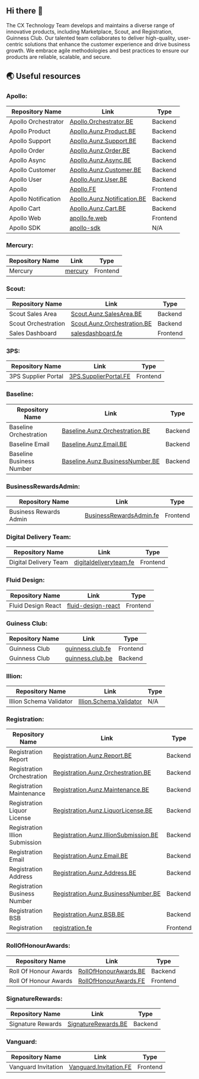 ## Hi there 👋

The CX Technology Team develops and maintains a diverse range of innovative products, including Marketplace, Scout, and Registration, Guinness Club. Our talented team collaborates to deliver high-quality, user-centric solutions that enhance the customer experience and drive business growth. We embrace agile methodologies and best practices to ensure our products are reliable, scalable, and secure.

## 🌏 Useful resources

### Apollo:
| Repository Name                      | Link                                                                                                           | Type       |
|--------------------------------------|--------------------------------------------------------------------------------------------------------------|------------|
| Apollo Orchestrator               | [Apollo.Orchestrator.BE](https://github.com/cxtechnology/Apollo.Orchestrator.BE)                             | Backend    |
| Apollo Product               | [Apollo.Aunz.Product.BE](https://github.com/cxtechnology/Apollo.Aunz.Product.BE)                             | Backend    |
| Apollo Support               | [Apollo.Aunz.Support.BE](https://github.com/cxtechnology/Apollo.Aunz.Support.BE)                             | Backend    |
| Apollo Order                 | [Apollo.Aunz.Order.BE](https://github.com/cxtechnology/Apollo.Aunz.Order.BE)                                 | Backend    |
| Apollo Async                 | [Apollo.Aunz.Async.BE](https://github.com/cxtechnology/Apollo.Aunz.Async.BE)                                 | Backend    |
| Apollo Customer              | [Apollo.Aunz.Customer.BE](https://github.com/cxtechnology/Apollo.Aunz.Customer.BE)                           | Backend    |
| Apollo User                  | [Apollo.Aunz.User.BE](https://github.com/cxtechnology/Apollo.Aunz.User.BE)                                   | Backend    |
| Apollo                            | [Apollo.FE](https://github.com/cxtechnology/Apollo.FE)                                                       | Frontend   |
| Apollo Notification          | [Apollo.Aunz.Notification.BE](https://github.com/cxtechnology/Apollo.Aunz.Notification.BE)                   | Backend    |
| Apollo Cart                  | [Apollo.Aunz.Cart.BE](https://github.com/cxtechnology/Apollo.Aunz.Cart.BE)                                   | Backend    |
| Apollo Web                        | [apollo.fe.web](https://github.com/cxtechnology/apollo.fe.web)                                               | Frontend   |
| Apollo SDK      | [apollo-sdk](https://github.com/cxtechnology/apollo-sdk)            | N/A      |

### Mercury:
| Repository Name | Link                                                                        | Type     |
|-----------------|-------------------------------------------------------------------------|----------|
| Mercury         | [mercury](https://github.com/cxtechnology/mercury)                      | Frontend      |

### Scout:
| Repository Name               | Link                                                                                                    | Type       |
|-------------------------------|-------------------------------------------------------------------------------------------------------|------------|
| Scout Sales Area     | [Scout.Aunz.SalesArea.BE](https://github.com/cxtechnology/Scout.Aunz.SalesArea.BE)                    | Backend    |
| Scout Orchestration   | [Scout.Aunz.Orchestration.BE](https://github.com/cxtechnology/Scout.Aunz.Orchestration.BE)            | Backend    |
| Sales Dashboard   | [salesdashboard.fe](https://github.com/cxtechnology/salesdashboard.fe)               | Frontend   |

### 3PS:
| Repository Name        | Link                                                                                        | Type       |
|-----------------------|-------------------------------------------------------------------------------------------|------------|
| 3PS Supplier Portal | [3PS.SupplierPortal.FE](https://github.com/cxtechnology/3PS.SupplierPortal.FE)           | Frontend |

### Baseline:
| Repository Name                   | Link                                                                                                       | Type       |
|-----------------------------------|----------------------------------------------------------------------------------------------------------|------------|
| Baseline Orchestration    | [Baseline.Aunz.Orchestration.BE](https://github.com/cxtechnology/Baseline.Aunz.Orchestration.BE)         | Backend    |
| Baseline Email            | [Baseline.Aunz.Email.BE](https://github.com/cxtechnology/Baseline.Aunz.Email.BE)                         | Backend    |
| Baseline Business Number   | [Baseline.Aunz.BusinessNumber.BE](https://github.com/cxtechnology/Baseline.Aunz.BusinessNumber.BE)       | Backend    |

### BusinessRewardsAdmin:
| Repository Name           | Link                                                                                             | Type       |
|---------------------------|------------------------------------------------------------------------------------------------|------------|
| Business Rewards Admin   | [BusinessRewardsAdmin.fe](https://github.com/cxtechnology/BusinessRewardsAdmin.fe)             | Frontend   |

### Digital Delivery Team:
| Repository Name      | Link                                                                                     | Type       |
|----------------------|----------------------------------------------------------------------------------------|------------|
| Digital Delivery Team | [digitaldeliveryteam.fe](https://github.com/cxtechnology/digitaldeliveryteam.fe)     | Frontend   |

### Fluid Design:
| Repository Name    | Link                                                                                   | Type       |
|--------------------|--------------------------------------------------------------------------------------|------------|
| Fluid Design React | [fluid-design-react](https://github.com/cxtechnology/fluid-design-react)            | Frontend   |

### Guiness Club:
| Repository Name     | Link                                                                                | Type       |
|---------------------|----------------------------------------------------------------------------------|------------|
| Guinness Club    | [guinness.club.fe](https://github.com/cxtechnology/guinness.club.fe)            | Frontend   |
| Guinness Club    | [guinness.club.be](https://github.com/cxtechnology/guinness.club.be)            | Backend    |

### Illion:
| Repository Name         | Link                                                                                       | Type     |
|-------------------------|-----------------------------------------------------------------------------------------|----------|
| Illion Schema Validator | [Illion.Schema.Validator](https://github.com/cxtechnology/Illion.Schema.Validator)     | N/A      |

### Registration:
| Repository Name                       | Link                                                                                                                      | Type       |
|---------------------------------------|------------------------------------------------------------------------------------------------------------------------|------------|
| Registration Report           | [Registration.Aunz.Report.BE](https://github.com/cxtechnology/Registration.Aunz.Report.BE)                               | Backend    |
| Registration Orchestration    | [Registration.Aunz.Orchestration.BE](https://github.com/cxtechnology/Registration.Aunz.Orchestration.BE)                 | Backend    |
| Registration Maintenance      | [Registration.Aunz.Maintenance.BE](https://github.com/cxtechnology/Registration.Aunz.Maintenance.BE)                     | Backend    |
| Registration Liquor License    | [Registration.Aunz.LiquorLicense.BE](https://github.com/cxtechnology/Registration.Aunz.LiquorLicense.BE)                 | Backend    |
| Registration Illion Submission | [Registration.Aunz.IllionSubmission.BE](https://github.com/cxtechnology/Registration.Aunz.IllionSubmission.BE)           | Backend    |
| Registration Email            | [Registration.Aunz.Email.BE](https://github.com/cxtechnology/Registration.Aunz.Email.BE)                                 | Backend    |
| Registration Address          | [Registration.Aunz.Address.BE](https://github.com/cxtechnology/Registration.Aunz.Address.BE)                             | Backend    |
| Registration Business Number   | [Registration.Aunz.BusinessNumber.BE](https://github.com/cxtechnology/Registration.Aunz.BusinessNumber.BE)               | Backend    |
| Registration BSB              | [Registration.Aunz.BSB.BE](https://github.com/cxtechnology/Registration.Aunz.BSB.BE)                                     | Backend    |
| Registration | [registration.fe](https://github.com/cxtechnology/registration.fe)         | Frontend   |

### RollOfHonourAwards:
| Repository Name           | Link                                                                                                     | Type       |
|---------------------------|--------------------------------------------------------------------------------------------------------|------------|
| Roll Of Honour Awards     | [RollOfHonourAwards.BE](https://github.com/cxtechnology/RollOfHonourAwards.BE)                         | Backend    |
| Roll Of Honour Awards     | [RollOfHonourAwards.FE](https://github.com/cxtechnology/RollOfHonourAwards.FE)                         | Frontend   |

### SignatureRewards:
| Repository Name     | Link                                                                                        | Type       |
|---------------------|-----------------------------------------------------------------------------------------|------------|
| Signature Rewards | [SignatureRewards.BE](https://github.com/cxtechnology/SignatureRewards.BE)              | Backend    |

### Vanguard:
| Repository Name         | Link                                                                                             | Type       |
|-------------------------|------------------------------------------------------------------------------------------------|------------|
| Vanguard Invitation  | [Vanguard.Invitation.FE](https://github.com/cxtechnology/Vanguard.Invitation.FE)               | Frontend   |
